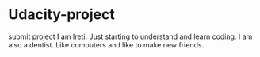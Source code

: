 # Udacity-project
submit project
I am Ireti.
Just starting to understand and learn coding.
I am also a dentist.
Like computers and like to make new friends.
